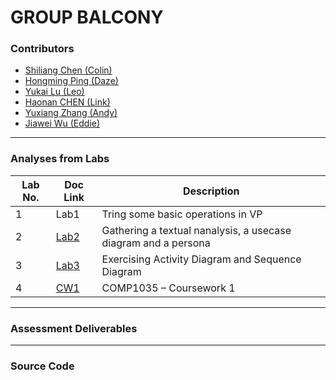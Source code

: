 # GROUP BALCONY
### Contributors 
- [Shiliang Chen (Colin)](contributors/scysc1.md)
- [Hongming Ping (Daze)](contributors/daze.md)
- [Yukai Lu (Leo)](contributors/scyyl6.md)
- [Haonan CHEN (Link)](contributors/Link.md)
- [Yuxiang Zhang (Andy)](contributors/scyyz5.md)
- [Jiawei Wu (Eddie)](contributors/wjw.md)

***
### Analyses from Labs

|Lab No.|Doc Link|Description|
|---|---|---|
|1|Lab1|Tring some basic operations in VP|
|2|[Lab2](docs/lab2.md)|Gathering a textual nanalysis, a usecase diagram and a persona|
|3|[Lab3](docs/lab3.md)|Exercising Activity Diagram and Sequence Diagram|
|4|[CW1](docs/cw1.md)|COMP1035 – Coursework 1 |
***
### Assessment Deliverables


***
### Source Code

